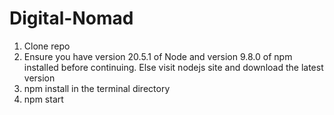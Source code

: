 # Digital-Nomad

1. Clone repo
2. Ensure you have version 20.5.1 of Node and version 9.8.0 of npm installed before continuing. Else visit nodejs site and download the latest version
3. npm install in the terminal directory
4. npm start
